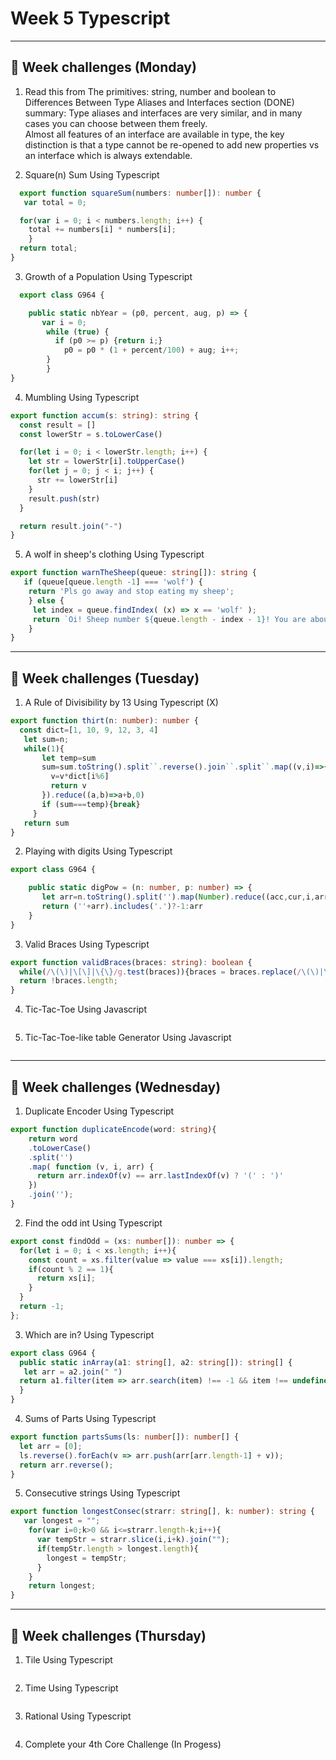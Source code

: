 # Week 5 Typescript 
---
## 📖 Week challenges (Monday)
1. Read this from The primitives: string, number and boolean to Differences Between Type Aliases and Interfaces section (DONE) <br>
  summary: Type aliases and interfaces are very similar, and in many cases you can choose between them freely. <br>
  Almost all features of an interface are available in type, the key distinction is that a type cannot be re-opened to add new properties vs an interface which is always             extendable. <br>
  
2. Square(n) Sum Using Typescript
```typescript
  export function squareSum(numbers: number[]): number {
   var total = 0;

  for(var i = 0; i < numbers.length; i++) {
    total += numbers[i] * numbers[i]; 
    }
  return total;
}
```

3. Growth of a Population Using Typescript
```typescript
  export class G964 {

    public static nbYear = (p0, percent, aug, p) => {
       var i = 0;
        while (true) {
          if (p0 >= p) {return i;}
            p0 = p0 * (1 + percent/100) + aug; i++;
        }
        }
}
```


4. Mumbling Using Typescript
```typescript
export function accum(s: string): string {
  const result = []
  const lowerStr = s.toLowerCase()

  for(let i = 0; i < lowerStr.length; i++) {
    let str = lowerStr[i].toUpperCase()
    for(let j = 0; j < i; j++) {
      str += lowerStr[i]
    }
    result.push(str)
  }

  return result.join("-")
}

```
5. A wolf in sheep's clothing Using Typescript
```typescript
export function warnTheSheep(queue: string[]): string {
   if (queue[queue.length -1] === 'wolf') {
    return 'Pls go away and stop eating my sheep';
    } else {
     let index = queue.findIndex( (x) => x == 'wolf' );
     return `Oi! Sheep number ${queue.length - index - 1}! You are about to be eaten by a wolf!`;
    }
}

```


---
## 📖 Week challenges (Tuesday)
1. A Rule of Divisibility by 13 Using Typescript (X)
```typescript
export function thirt(n: number): number {
  const dict=[1, 10, 9, 12, 3, 4]
   let sum=n;
   while(1){
       let temp=sum
       sum=sum.toString().split``.reverse().join``.split``.map((v,i)=>{
         v=v*dict[i%6]
         return v
       }).reduce((a,b)=>a+b,0)
       if (sum===temp){break}
     }
   return sum
}

```

2. Playing with digits Using Typescript
```typescript
export class G964 {

    public static digPow = (n: number, p: number) => {
       let arr=n.toString().split('').map(Number).reduce((acc,cur,i,arr)=>acc+(Math.pow(arr[i],p+i)),0)/n
       return (''+arr).includes('.')?-1:arr
    }
}

```

3. Valid Braces Using Typescript
```typescript
export function validBraces(braces: string): boolean {
  while(/\(\)|\[\]|\{\}/g.test(braces)){braces = braces.replace(/\(\)|\[\]|\{\}/g,"")}
  return !braces.length;
}

```
4. Tic-Tac-Toe Using Javascript
```typescript


```

5. Tic-Tac-Toe-like table Generator Using Javascript
```typescript


```
---
## 📖 Week challenges (Wednesday)
1. Duplicate Encoder Using Typescript
```typescript
export function duplicateEncode(word: string){
    return word
    .toLowerCase()
    .split('')
    .map( function (v, i, arr) {
      return arr.indexOf(v) == arr.lastIndexOf(v) ? '(' : ')'
    })
    .join('');
}

```
2. Find the odd int Using Typescript
```typescript
export const findOdd = (xs: number[]): number => {
  for(let i = 0; i < xs.length; i++){
    const count = xs.filter(value => value === xs[i]).length;
    if(count % 2 == 1){
      return xs[i];
    }
  }
  return -1;
};

```
3. Which are in? Using Typescript
```typescript
export class G964 {
  public static inArray(a1: string[], a2: string[]): string[] {
   let arr = a2.join(" ")
  return a1.filter(item => arr.search(item) !== -1 && item !== undefined ).sort()
  }
}

```
4. Sums of Parts Using Typescript
```typescript
export function partsSums(ls: number[]): number[] {
  let arr = [0];
  ls.reverse().forEach(v => arr.push(arr[arr.length-1] + v));
  return arr.reverse();
}

```
5.  Consecutive strings Using Typescript
```typescript
export function longestConsec(strarr: string[], k: number): string {
   var longest = "";
    for(var i=0;k>0 && i<=strarr.length-k;i++){
      var tempStr = strarr.slice(i,i+k).join("");
      if(tempStr.length > longest.length){
        longest = tempStr;
      }
    }
    return longest;
}

```
---
## 📖 Week challenges (Thursday)
1. Tile Using Typescript
```typescript


```
2. Time Using Typescript
```typescript


```
3. Rational Using Typescript
```typescript


```


4.  Complete your 4th Core Challenge (In Progess)
